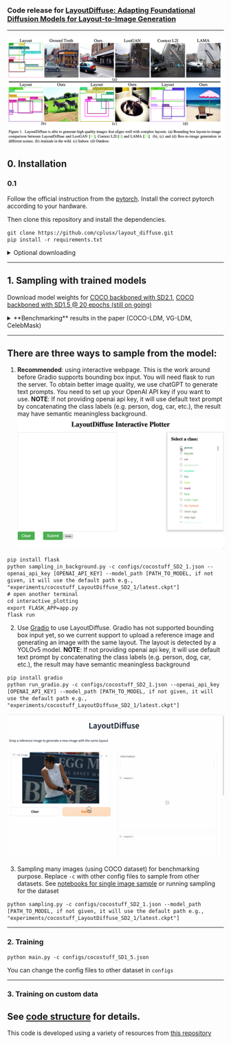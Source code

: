 ### Code release for [LayoutDiffuse: Adapting Foundational Diffusion Models for Layout-to-Image Generation](https://github.com/cplusx/layout_diffuse)

---
![teaser](figures/teaser.png)
## 0. Installation
### 0.1 
Follow the official instruction from the [pytorch](https://pytorch.org/get-started/locally/). Install the correct pytorch according to your hardware.

Then clone this repository and install the dependencies.
```
git clone https://github.com/cplusx/layout_diffuse.git
pip install -r requirements.txt
```
<details>
  <summary>Optional downloading</summary>
  
    #### 0.2  Download dataset (optional, only required for training)

    Download dataset. Run 
    ```
    bash scripts/download_coco.sh
    bash scripts/download_vg.sh
    bash scripts/download_celebMask.sh
    ```

    This should create a folder in `~/disk2/data` and put all files in that folder.


    *Note for celebMask*: 
    1. You might have see problem when downloading celebMask dataset saying that the file has been downloaded too many times. You will need to go to their [website](https://github.com/switchablenorms/CelebAMask-HQ) to download. 
    2. You need to use this [script](https://github.com/switchablenorms/CelebAMask-HQ/blob/master/face_parsing/Data_preprocessing/g_mask.py) to convert celebMask part-ground-truth to mask-ground-truth.

    #### 0.3 (Optional, only required for training)
    Download foundational pretrained models, run
    ```
    bash scripts/download_pretrained_models.sh {face|ldm|SD1_5|SD2_1|all}
    ```

    #### 0.4 (Optional) log experiments with WandB
    The visualization depends on `wandb`, remember to set it on your server by `wandb login`.
  
</details>


---

## 1. Sampling with trained models

Download model weights for [COCO backboned with SD2.1](https://huggingface.co/cplusx/LD/resolve/main/LD_SD2_1.ckpt), [COCO backboned with SD1.5 @ 20 epochs (still on going)](https://huggingface.co/cplusx/LD/resolve/main/LD_SD1_5.ckpt)

<details>
    <summary> **Benchmarking** results in the paper (COCO-LDM, VG-LDM, CelebMask)</summary>
    Download model weights [COCO](https://huggingface.co/cplusx/LD/resolve/main/cocostuff_ldm.ckpt), [VG](https://huggingface.co/cplusx/LD/resolve/main/vg_ldm.ckpt) or [celebMask](https://huggingface.co/cplusx/LD/resolve/main/celeb_mask.ckpt) and put weights under folder `experiments/{cocostuff/cocostuff_no_text/vg/celeb_mask}_LayoutDiffuse`
</details>

---

## There are three ways to sample from the model:

1. **Recommended**: using interactive webpage. This is the work around before Gradio supports bounding box input. You will need flask to run the server. To obtain better image quality, we use chatGPT to generate text prompts. You need to set up your OpenAI API key if you want to use. **NOTE**: If not providing openai api key, it will use default text prompt by concatenating the class labels (e.g. person, dog, car, etc.), the result may have semantic meaningless background.
![Interactive plotting](figures/LD_interacitve_demo.gif)
```
pip install flask
python sampling_in_background.py -c configs/cocostuff_SD2_1.json --openai_api_key [OPENAI_API_KEY] --model_path [PATH_TO_MODEL, if not given, it will use the default path e.g., "experiments/cocostuff_LayoutDiffuse_SD2_1/latest.ckpt"]
# open another terminal
cd interactive_plotting
export FLASK_APP=app.py
flask run
```


2. Use [Gradio](https://gradio.app/) to use LayoutDiffuse. Gradio has not supported bounding box input yet, so we current support to upload a reference image and generating an image with the same layout. The layout is detected by a YOLOv5 model. **NOTE**: If not providing openai api key, it will use default text prompt by concatenating the class labels (e.g. person, dog, car, etc.), the result may have semantic meaningless background
```
pip install gradio
python run_gradio.py -c configs/cocostuff_SD2_1.json --openai_api_key [OPENAI_API_KEY] --model_path [PATH_TO_MODEL, if not given, it will use the default path e.g., "experiments/cocostuff_LayoutDiffuse_SD2_1/latest.ckpt"]
```
![Gradio plotting](figures/LD_gradio_demo.gif)

3. Sampling many images (using COCO dataset) for benchmarking purpose. Replace `-c` with other config files to sample from other datasets.
See [notebooks for single image sample](sampling.ipynb) or running sampling for the dataset
```
python sampling.py -c configs/cocostuff_SD2_1.json --model_path [PATH_TO_MODEL, if not given, it will use the default path e.g., "experiments/cocostuff_LayoutDiffuse_SD2_1/latest.ckpt"]
```

---

### 2. Training
```
python main.py -c configs/cocostuff_SD1_5.json
```
You can change the config files to other dataset in `configs`

---

### 3. Training on custom data
See [code structure](DDIM_ldm/README.md) for details.
---

This code is developed using a variety of resources from [this repository](https://github.com/lucidrains/denoising-diffusion-pytorch)
